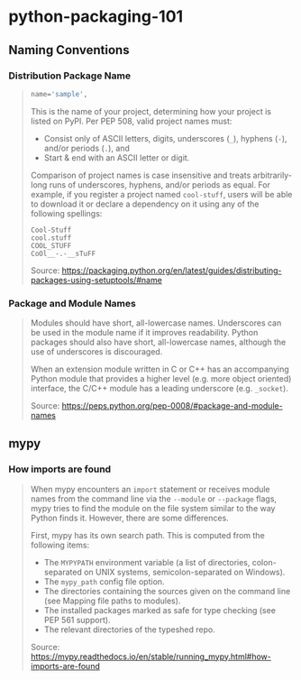 # python-packaging-101

## Naming Conventions

### Distribution Package Name

> ```python
> name='sample',
> ```
>
> This is the name of your project, determining how your project is listed on PyPI. Per PEP 508, valid project names must:
>
> * Consist only of ASCII letters, digits, underscores (`_`), hyphens (`-`), and/or periods (`.`), and
> * Start & end with an ASCII letter or digit.
> 
> Comparison of project names is case insensitive and treats arbitrarily-long runs of underscores, hyphens, and/or periods as equal. For example, if you register a project named `cool-stuff`, users will be able to download it or declare a dependency on it using any of the following spellings:
>
> ```
> Cool-Stuff
> cool.stuff
> COOL_STUFF
> CoOl__-.-__sTuFF
> ```
>
> Source: https://packaging.python.org/en/latest/guides/distributing-packages-using-setuptools/#name

### Package and Module Names

> Modules should have short, all-lowercase names. Underscores can be used in the module name if it improves readability. Python packages should also have short, all-lowercase names, although the use of underscores is discouraged.
>
> When an extension module written in C or C++ has an accompanying Python module that provides a higher level (e.g. more object oriented) interface, the C/C++ module has a leading underscore (e.g. `_socket`).
>
> Source: https://peps.python.org/pep-0008/#package-and-module-names

## mypy

### How imports are found

> When mypy encounters an `import` statement or receives module names from the command line via the `--module` or `--package` flags, mypy tries to find the module on the file system similar to the way Python finds it. However, there are some differences.
>
> First, mypy has its own search path. This is computed from the following items:
>
> * The `MYPYPATH` environment variable (a list of directories, colon-separated on UNIX systems, semicolon-separated on Windows).
> * The `mypy_path` config file option.
> * The directories containing the sources given on the command line (see Mapping file paths to modules).
> * The installed packages marked as safe for type checking (see PEP 561 support).
> * The relevant directories of the typeshed repo.
>
> Source: https://mypy.readthedocs.io/en/stable/running_mypy.html#how-imports-are-found
